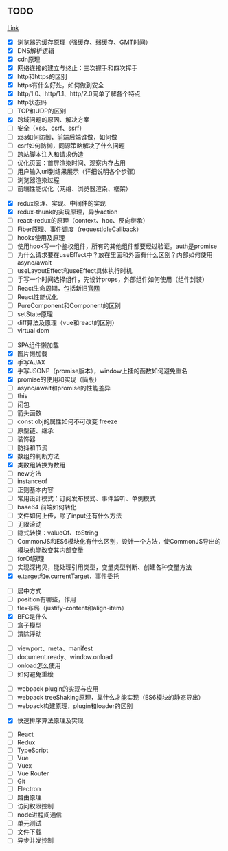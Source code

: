## TODO

[Link](https://zhimap.com/medit/f79c2526e9dd4233b3b1d39a2008c054)

<!-- 网络相关 -->
+ [x] 浏览器的缓存原理（强缓存、弱缓存、GMT时间）
+ [x] DNS解析逻辑
+ [x] cdn原理
+ [x] 网络连接的建立与终止：三次握手和四次挥手
+ [x] http和https的区别
+ [x] https有什么好处，如何做到安全
+ [x] http/1.0、http/1.1、http/2.0简单了解各个特点
+ [x] http状态码
+ [ ] TCP和UDP的区别
+ [x] 跨域问题的原因、解决方案
+ [ ] 安全（xss、csrf、ssrf）
+ [ ] xss如何防御，前端后端谁做，如何做
+ [ ] csrf如何防御，同源策略解决了什么问题
+ [ ] 跨站脚本注入和请求伪造
+ [ ] 优化页面：首屏渲染时间、观察内存占用
+ [ ] 用户输入url到结果展示（详细说明各个步骤）
+ [ ] 浏览器渲染过程
+ [ ] 前端性能优化（网络、浏览器渲染、框架）

<!-- react相关 -->
+ [x] redux原理、实现、中间件的实现
+ [x] redux-thunk的实现原理，异步action
+ [ ] react-redux的原理（context、hoc、反向继承）
+ [ ] Fiber原理、事件调度（requestIdleCallback）
+ [ ] hooks使用及原理
+ [ ] 使用hook写一个鉴权组件，所有的其他组件都要经过验证。auth是promise
+ [ ] 为什么请求要在useEffect中？放在里面和外面有什么区别？内部如何使用async/await
+ [ ] useLayoutEffect和useEffect具体执行时机
+ [ ] 手写一个时间选择组件，先设计props，外部组件如何使用（组件封装）
+ [ ] React生命周期，包括新旧[官网](http://projects.wojtekmaj.pl/react-lifecycle-methods-diagram/)
+ [ ] React性能优化
+ [ ] PureComponent和Component的区别
+ [ ] setState原理
+ [ ] diff算法及原理（vue和react的区别）
+ [ ] virtual dom

<!-- JS相关 -->
+ [ ] SPA组件懒加载
+ [x] 图片懒加载
+ [x] 手写AJAX
+ [x] 手写JSONP（promise版本），window上挂的函数如何避免重名
+ [x] promise的使用和实现（简版）
+ [ ] async/await和promise的性能差异
+ [ ] this
+ [ ] 闭包
+ [ ] 箭头函数
+ [ ] const obj的属性如何不可改变 freeze
+ [ ] 原型链、继承
+ [ ] 装饰器
+ [ ] 防抖和节流
+ [x] 数组的判断方法
+ [x] 类数组转换为数组
+ [ ] new方法
+ [ ] instanceof
+ [ ] 正则基本内容
+ [ ] 常用设计模式：订阅发布模式、事件监听、单例模式
+ [ ] base64 前端如何转化
+ [ ] 文件如何上传，除了input还有什么方法
+ [ ] 无限滚动
+ [ ] 隐式转换：valueOf、toString
+ [ ] CommonJS和ES6模块化有什么区别，设计一个方法，使CommonJS导出的模块也能改变其内部变量
+ [ ] forOf原理
+ [ ] 实现深拷贝，能处理引用类型，变量类型判断、创建各种变量方法
+ [x] e.target和e.currentTarget，事件委托

<!-- css相关 -->
+ [ ] 居中方式
+ [ ] position有哪些，作用
+ [ ] flex布局（justify-content和align-item）
+ [x] BFC是什么
+ [ ] 盒子模型
+ [ ] 清除浮动

<!-- html相关 -->
+ [ ] viewport、meta、manifest
+ [ ] document.ready、window.onload
+ [ ] onload怎么使用
+ [ ] 如何避免重绘

<!-- 工程化相关 -->
+ [ ] webpack plugin的实现与应用
+ [ ] webpack treeShaking原理，靠什么才能实现（ES6模块的静态导出）
+ [ ] webpack构建原理，plugin和loader的区别

<!-- 算法相关 -->
+ [x] 快速排序算法原理及实现


<!-- 个人项目 -->
+ [ ] React
+ [ ] Redux
+ [ ] TypeScript
+ [ ] Vue
+ [ ] Vuex
+ [ ] Vue Router
+ [ ] Git
+ [ ] Electron
+ [ ] 路由原理
+ [ ] 访问权限控制
+ [ ] node进程间通信
+ [ ] 单元测试
+ [ ] 文件下载
+ [ ] 异步并发控制
